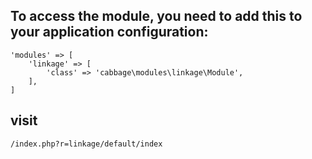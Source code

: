 ## To access the module, you need to add this to your application configuration:
```
'modules' => [
    'linkage' => [
        'class' => 'cabbage\modules\linkage\Module',
    ],
]

```
## visit
```
/index.php?r=linkage/default/index
```